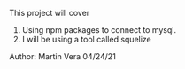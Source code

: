 This project will cover

1) Using npm packages to connect to mysql.
2) I will be using a tool called squelize

Author: Martin Vera
04/24/21
